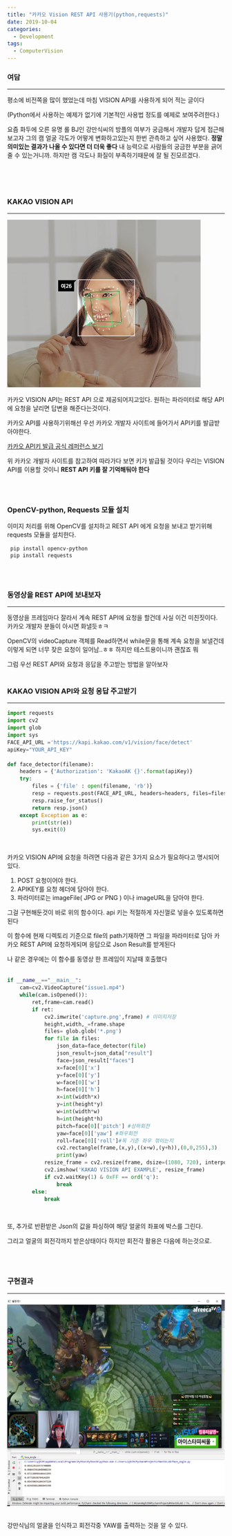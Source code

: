 ```yaml
---
title: "카카오 Vision REST API 사용기(python,requests)"
date: 2019-10-04
categories:
  - Development
tags:
  - ComputerVision
---
```


### 여담
-----
평소에 비전쪽을 많이 했었는데 마침 VISION API를 사용하게 되어 적는 글이다

(Python에서 사용하는 예제가 없기에 기본적인 사용법 정도를 예제로 보여주려한다.)

요즘 화두에 오른 유명 롤 BJ인 강만식씨의 방플의 여부가 궁금해서 개발자 답게 접근해보고자 그의 캠 얼굴 각도가 어떻게 변화하고있는지 한번 관측하고 싶어 사용했다.
**정말 의미있는 결과가 나올 수 있다면 더 더욱 좋다** 내 능력으로 사람들의 궁금한 부분을 긁어줄 수 있는거니까. 하지만 캠 각도나 화질이 부족하기때문에 잘 될 진모르겠다.

<br><br><br>

### KAKAO VISION API
-----

![](../img/face_demo2.jpg)


카카오 VISION API는 REST API 으로 제공되어지고있다.
원하는 파라미터로 해당 API에 요청을 날리면 답변을 해준다는것이다.


카카오 API를 사용하기위해선 우선 카카오 개발자 사이트에 들어가서 API키를 발급받아야한다. 


[카카오 API키 발급 공식 레퍼런스 보기](https://developers.kakao.com/docs/restapi#앱-생성)

위 카카오 개발자 사이트를 참고하여 따라가다 보면 키가 발급될 것이다 
우리는 VISION API를 이용할 것이니 **REST API 키를 잘 기억해둬야 한다**

<br>
<br>

### OpenCV-python, Requests 모듈 설치

이미지 처리를 위해 OpenCV를 설치하고 REST API 에게 요청을 보내고 받기위해 requests 모듈을 설치한다. 

```shell
 pip install opencv-python
 pip install requests
```
<br>
<br>

### 동영상을 REST API에 보내보자
-----
동영상을 프레임마다 잘라서 계속 REST API에 요청을 할건데 사실 이건 미친짓이다. 
카카오 개발자 분들이 아시면 화낼듯ㅎㅋ

OpenCV의 videoCapture 객체를 Read하면서 while문을 통해 계속 요청을 보낼건데 이렇게 되면 너무 잦은 요청이 일어남..ㅎㅎ 하지만 테스트용이니까 괜찮죠 뭐

그럼 우선 REST API와 요청과 응답을 주고받는 방법을 알아보자
<br>
<br>

### KAKAO VISION API와 요청 응답 주고받기
-----

```python
import requests
import cv2
import glob
import sys
FACE_API_URL ='https://kapi.kakao.com/v1/vision/face/detect'
apiKey="YOUR_API_KEY"

def face_detector(filename):
    headers = {'Authorization': 'KakaoAK {}'.format(apiKey)}
    try:
        files = {'file' : open(filename, 'rb')}
        resp = requests.post(FACE_API_URL, headers=headers, files=files)
        resp.raise_for_status()
        return resp.json()
    except Exception as e:
        print(str(e))
        sys.exit(0)
```
<br>

카카오 VISION API에 요청을 하려면 다음과 같은 3가지 요소가 필요하다고 명시되어있다.
1. POST 요청이어야 한다.
2. APIKEY를 요청 헤더에 담아야 한다.
3. 파라미터로는 imageFile( JPG or PNG ) 이나 imageURL을 담아야 한다.

그걸 구현해둔것이 바로 위의 함수이다.
api 키는 적절하게 자신껄로 넣을수 있도록하면 된다

이 함수에 현재 디렉토리 기준으로 file의 path기재하면 그 파일을 파라미터로 담아 
카카오 REST API에 요청하게되며 응답으로 Json Result를 받게된다

나 같은 경우에는 이 함수를 동영상 한 프레임이 지날때 호출했다
<br>
<br>

```python
if __name__=="__main__":
    cam=cv2.VideoCapture("issue1.mp4")
    while(cam.isOpened()):
        ret,frame=cam.read()
        if ret:
            cv2.imwrite('capture.png',frame) # 이미지저장
            height,width,_=frame.shape
            files= glob.glob('*.png')
            for file in files:
                json_data=face_detector(file)
                json_result=json_data["result"]
                face=json_result["faces"]
                x=face[0]['x']
                y=face[0]['y']
                w=face[0]['w']
                h=face[0]['h']
                x=int(width*x)
                y=int(height*y)
                w=int(width*w)
                h=int(height*h)
                pitch=face[0]['pitch'] #상하회전
                yaw=face[0]['yaw'] #좌우회전
                roll=face[0]['roll']#목 기준 좌우 꺾이는지
                cv2.rectangle(frame,(x,y),((x+w),(y+h)),(0,0,255),3)
                print(yaw)
            resize_frame = cv2.resize(frame, dsize=(1080, 720), interpolation=cv2.INTER_AREA)
            cv2.imshow('KAKAO VISION API EXAMPLE', resize_frame)
            if cv2.waitKey(1) & 0xFF == ord('q'):
                break
        else:
            break
```

<br>


또, 추가로 반환받은 Json의 값을 파싱하여 해당 얼굴의 좌표에 박스를 그린다.

그리고 얼굴의 회전각까지 받은상태이다 하지만 회전각 활용은 다음에 하는것으로.


<br><br>

### 구현결과
-----
![](../img/man.png)  

<br> 강만식님의 얼굴을 인식하고 회전각중 YAW를 출력하는 것을 알 수 있다.

<br>
